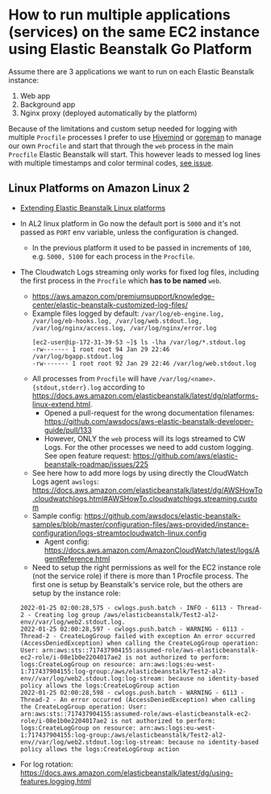 # How to run multiple applications (services) on the same EC2 instance using Elastic Beanstalk Go Platform

Assume there are 3 applications we want to run on each Elastic Beanstalk instance:
1. Web app
2. Background app
3. Nginx proxy (deployed automatically by the platform)

Because of the limitations and custom setup needed for logging with multiple `Procfile` processes I prefer to use [Hivemind](https://github.com/DarthSim/hivemind) or [goreman](https://github.com/mattn/goreman) to manage our own `Procfile` and start that through the `web` process in the main `Procfile` Elastic Beanstalk will start. This however leads to messed log lines with multiple timestamps and color terminal codes, [see issue](https://github.com/DarthSim/hivemind/pull/1#issuecomment-1025004782).

## Linux Platforms on Amazon Linux 2

- [Extending Elastic Beanstalk Linux platforms](https://docs.aws.amazon.com/elasticbeanstalk/latest/dg/platforms-linux-extend.html)

- In AL2 linux platform in Go now the default port is `5000` and it's not passed as `PORT` env variable, unless the configuration is changed.
  + In the previous platform it used to be passed in increments of `100`, e.g. `5000, 5100` for each process in the `Procfile`.

- The Cloudwatch Logs streaming only works for fixed log files, including the first process in the `Procfile` which **has to be named** `web`.
  + https://aws.amazon.com/premiumsupport/knowledge-center/elastic-beanstalk-customized-log-files/
  + Example files logged by default: `/var/log/eb-engine.log, /var/log/eb-hooks.log, /var/log/web.stdout.log, /var/log/nginx/access.log, /var/log/nginx/error.log`
    ```
    [ec2-user@ip-172-31-39-53 ~]$ ls -lha /var/log/*.stdout.log
    -rw------- 1 root root 94 Jan 29 22:46 /var/log/bgapp.stdout.log
    -rw------- 1 root root 92 Jan 29 22:46 /var/log/web.stdout.log
    ```
  + All processes from `Procfile` will have `/var/log/<name>.{stdout,stderr}.log` according to https://docs.aws.amazon.com/elasticbeanstalk/latest/dg/platforms-linux-extend.html.
    * Opened a pull-request for the wrong documentation filenames: https://github.com/awsdocs/aws-elastic-beanstalk-developer-guide/pull/133
    * However, ONLY the `web` process will its logs streamed to CW Logs. For the other processes we need to add custom logging. See open feature request: https://github.com/aws/elastic-beanstalk-roadmap/issues/225
  + See here how to add more logs by using directly the CloudWatch Logs agent `awslogs`: https://docs.aws.amazon.com/elasticbeanstalk/latest/dg/AWSHowTo.cloudwatchlogs.html#AWSHowTo.cloudwatchlogs.streaming.custom
  + Sample config: https://github.com/awsdocs/elastic-beanstalk-samples/blob/master/configuration-files/aws-provided/instance-configuration/logs-streamtocloudwatch-linux.config
    * Agent config: https://docs.aws.amazon.com/AmazonCloudWatch/latest/logs/AgentReference.html
  + Need to setup the right permissions as well for the EC2 instance role (not the service role) if there is more than 1 Procfile process. The first one is setup by Beanstalk's service role, but the others are setup by the instance role:
  ```
  2022-01-25 02:00:28,575 - cwlogs.push.batch - INFO - 6113 - Thread-2 - Creating log group /aws/elasticbeanstalk/Test2-al2-env//var/log/web2.stdout.log.
  2022-01-25 02:00:28,597 - cwlogs.push.batch - WARNING - 6113 - Thread-2 - CreateLogGroup failed with exception An error occurred (AccessDeniedException) when calling the CreateLogGroup operation: User: arn:aws:sts::717437904155:assumed-role/aws-elasticbeanstalk-ec2-role/i-08e1b0e2204017ae2 is not authorized to perform: logs:CreateLogGroup on resource: arn:aws:logs:eu-west-1:717437904155:log-group:/aws/elasticbeanstalk/Test2-al2-env//var/log/web2.stdout.log:log-stream: because no identity-based policy allows the logs:CreateLogGroup action
  2022-01-25 02:00:28,598 - cwlogs.push.batch - WARNING - 6113 - Thread-2 - An error occurred (AccessDeniedException) when calling the CreateLogGroup operation: User: arn:aws:sts::717437904155:assumed-role/aws-elasticbeanstalk-ec2-role/i-08e1b0e2204017ae2 is not authorized to perform: logs:CreateLogGroup on resource: arn:aws:logs:eu-west-1:717437904155:log-group:/aws/elasticbeanstalk/Test2-al2-env//var/log/web2.stdout.log:log-stream: because no identity-based policy allows the logs:CreateLogGroup action
  ```

- For log rotation: https://docs.aws.amazon.com/elasticbeanstalk/latest/dg/using-features.logging.html
